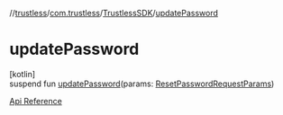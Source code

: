 //[trustless](../../../index.md)/[com.trustless](../index.md)/[TrustlessSDK](index.md)/[updatePassword](update-password.md)

# updatePassword

[kotlin]\
suspend fun [updatePassword](update-password.md)(params: [ResetPasswordRequestParams](../../com.trustless.requests.identity.resetPassword/-reset-password-request-params/index.md))

[Api Reference](https://developer.finto.io/docs/apis/identity#/User%20management/Set%20password)
